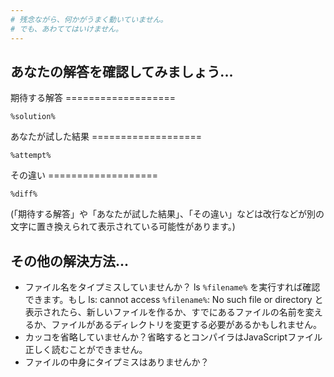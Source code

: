 ```yaml
---
# 残念ながら、何かがうまく動いていません。
# でも、あわててはいけません。
---
```


## あなたの解答を確認してみましょう...

期待する解答 ===================

```
%solution%
```

あなたが試した結果 ===================

```
%attempt%
```

その違い ===================

```
%diff%
```

(「期待する解答」や「あなたが試した結果」、「その違い」などは改行などが別の文字に置き換えられて表示されている可能性があります。)

## その他の解決方法...

- ファイル名をタイプミスしていませんか？ ls `%filename%` を実行すれば確認できます。もし ls: cannot access `%filename%`: No such file or directory と表示されたら、新しいファイルを作るか、すでにあるファイルの名前を変えるか、ファイルがあるディレクトリを変更する必要があるかもしれません。
- カッコを省略していませんか？省略するとコンパイラはJavaScriptファイル正しく読むことができません。
- ファイルの中身にタイプミスはありませんか？
